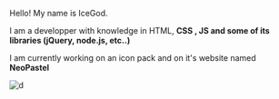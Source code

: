 Hello! My name is IceGod.

I am a developper with knowledge in HTML, <b>CSS , JS and some of its libraries (jQuery, node.js, etc..)</b>

I am currently working on an icon pack and on it's website named <b>NeoPastel</b>


<img src="https://cdn.discordapp.com/attachments/863080506023608331/912079612861886544/hider.png" alt="d">
